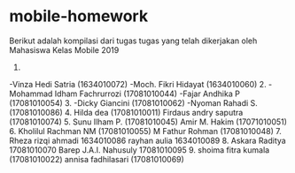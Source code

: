# mobile-homework
Berikut adalah kompilasi dari tugas tugas yang telah dikerjakan oleh Mahasiswa Kelas Mobile 2019

1.
-Vinza Hedi Satria (1634010072)
-Moch. Fikri Hidayat (1634010060)
2.
-Mohammad Idham Fachrurrozi (17081010044)
-Fajar Andhika P (17081010054)
3.
-Dicky Giancini (17081010062)
-Nyoman Rahadi S. (17081010086)
4.
Hilda dea (17081010011)
Firdaus andry saputra (17081010074)
5.
Sunu Ilham P. (17081010045)
Amir M. Hakim (17071010051)
6.
Kholilul Rachman NM (17081010055)
M Fathur Rohman (17081010048)
7.
Rheza rizqi ahmadi 1634010086
rayhan aulia 1634010089
8.
Askara Raditya 17081010070
Barep J.A.I. Nahusuly 17081010095
9.
shoima fitra kumala (17081010022)
annisa fadhilasari (17081010069)
